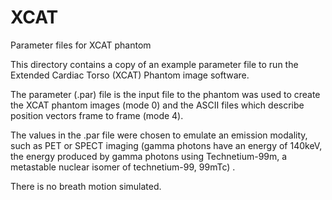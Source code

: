 # XCAT
Parameter files for XCAT phantom



This directory contains a copy of an example parameter file to run the Extended Cardiac Torso (XCAT) Phantom image software.  

The parameter (.par) file is the input file to the phantom was used to create the XCAT phantom images (mode 0) and the ASCII files which describe position vectors frame to frame (mode 4).  

The values in the .par file were chosen to emulate an emission modality, such as PET or SPECT imaging (gamma photons have an energy of 140keV, the energy produced by gamma photons using Technetium-99m, a metastable nuclear isomer of technetium-99, 99mTc) .  

There is no breath motion simulated.
